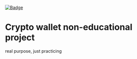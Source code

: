 [![Badge](https://github.com/TimWHitee/MicroWallet/actions/workflows/python_tests.yml/badge.svg)](https://github.com/TimWHitee/MicroWallet/actions/workflows/python_tests.yml)
# Crypto wallet non-educational project

real purpose, just practiсing
